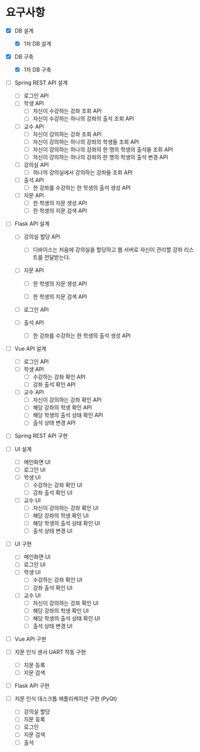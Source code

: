 # 요구사항

- [x] DB 설계

  - [x] 1차 DB 설계

- [x] DB 구축

  - [x] 1차 DB 구축

- [ ] Spring REST API 설계

  - [ ] 로그인 API
  - [ ] 학생 API
    - [ ] 자신이 수강하는 강좌 조회 API
    - [ ] 자신이 수강하는 하나의 강좌의 출석 조회 API
  - [ ] 교수 API
    - [ ] 자신이 강의하는 강좌 조회 API
    - [ ] 자신이 강의하는 하나의 강좌의 학생들 조회 API
    - [ ] 자신이 강의하는 하나의 강좌의 한 명의 학생의 출석들 조회 API
    - [ ] 자신이 강의하는 하나의 강좌의 한 명의 학생의 출석 변경 API
  - [ ] 강의실 API
    - [ ] 하나의 강의실에서 강의하는 강좌들 조회 API
  - [ ] 출석 API
    - [ ] 한 강좌를 수강하는 한 학생의 출석 생성 API
  - [ ] 지문 API
    - [ ] 한 학생의 지문 생성 API
    - [ ] 한 학생의 지문 검색 API

- [ ] Flask API 설계

  - [ ] 강의실 할당 API

    - [ ]  디바이스는 처음에 강의실을 할당하고 웹 서버로 자신이 관리할 강좌 리스트를 전달받는다.

  - [ ] 지문 API

    - [ ]  한 학생의 지문 생성 API

    - [ ] 한 학생의 지문 검색 API

  - [ ] 로그인 API

  - [ ] 출석 API

    - [ ] 한 강좌를 수강하는 한 학생의 출석 생성 API

- [ ] Vue API 설계

  - [ ] 로그인 API
  - [ ] 학생 API
    - [ ] 수강하는 강좌 확인 API
    - [ ] 강좌 출석 확인 API
  - [ ] 교수 API
    - [ ] 자신이 강의하는 강좌 확인 API
    - [ ] 해당 강좌의 학생 확인 API
    - [ ] 해당 학생의 출석 상태 확인 API
    - [ ] 출석 상태 변경 API

- [ ] Spring REST API 구현

- [ ] UI 설계

  - [ ] 메인화면 UI
  - [ ] 로그인 UI
  - [ ] 학생 UI
    - [ ] 수강하는 강좌 확인 UI
    - [ ] 강좌 출석 확인 UI
  - [ ] 교수 UI
    - [ ] 자신이 강의하는 강좌 확인 UI
    - [ ] 해당 강좌의 학생 확인 UI
    - [ ] 해당 학생의 출석 상태 확인 UI
    - [ ] 출석 상태 변경 UI

- [ ] UI 구현

  - [ ] 메인화면 UI
  - [ ] 로그인 UI
  - [ ] 학생 UI
    - [ ] 수강하는 강좌 확인 UI
    - [ ] 강좌 출석 확인 UI
  - [ ] 교수 UI
    - [ ] 자신이 강의하는 강좌 확인 UI
    - [ ] 해당 강좌의 학생 확인 UI
    - [ ] 해당 학생의 출석 상태 확인 UI
    - [ ] 출석 상태 변경 UI

- [ ] Vue API 구현

- [ ] 지문 인식 센서 UART 작동 구현

  - [ ] 지문 등록
  - [ ] 지문 검색

- [ ] Flask  API 구현

- [ ] 지문 인식 데스크톱 애플리케이션 구현 (PyQt)

  - [ ] 강의실 할당
  - [ ] 지문 등록
  - [ ] 로그인
  - [ ] 지문 검색
  - [ ] 출석